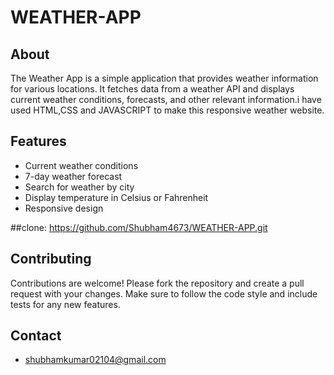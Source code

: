# WEATHER-APP


## About
The Weather App is a simple application that provides weather information for various locations. It fetches data from a weather API and displays current weather conditions, forecasts, and other relevant information.i have used HTML,CSS and JAVASCRIPT to make this responsive weather website.




## Features
- Current weather conditions
- 7-day weather forecast
- Search for weather by city
- Display temperature in Celsius or Fahrenheit
- Responsive design

##clone:
  https://github.com/Shubham4673/WEATHER-APP.git

## Contributing
Contributions are welcome! Please fork the repository and create a pull request with your changes. Make sure to follow the code style and include tests for any new features.


## Contact
- shubhamkumar02104@gmail.com


